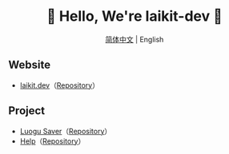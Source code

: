 <div align="center">
  <h1>🎉 Hello, We're laikit-dev 🥳</h1>
  <p><a href="README.md">简体中文</a> | English</p>
</div>

## Website

- [laikit.dev](https://laikit.dev)（[Repository](https://github.com/laikit-dev/laikit-dev.github.io)）

## Project

- [Luogu Saver](https://www.luogu.me)（[Repository](https://github.com/laikit-dev/luogu-saver)）
- [Help](https://help.luogu.me)（[Repository](https://github.com/laikit-dev/docs)）
